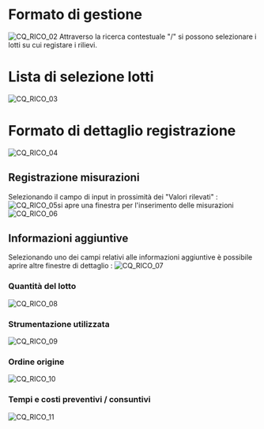 # Formato di gestione
![CQ_RICO_02](http://localhost:3000/immagini/MBDOC_OGG-P_CQRM10/CQ_RICO_02.png)
Attraverso la ricerca contestuale "/" si possono selezionare i lotti su cui registare i rilievi.

# Lista di selezione lotti
![CQ_RICO_03](http://localhost:3000/immagini/MBDOC_OGG-P_CQRM10/CQ_RICO_03.png)
# Formato di dettaglio registrazione
![CQ_RICO_04](http://localhost:3000/immagini/MBDOC_OGG-P_CQRM10/CQ_RICO_04.png)
## Registrazione misurazioni
Selezionando il campo di input in prossimità dei "Valori rilevati" : 
![CQ_RICO_05](http://localhost:3000/immagini/MBDOC_OGG-P_CQRM10/CQ_RICO_05.png)si apre una finestra per l'inserimento delle misurazioni
![CQ_RICO_06](http://localhost:3000/immagini/MBDOC_OGG-P_CQRM10/CQ_RICO_06.png)
## Informazioni aggiuntive
Selezionando uno dei campi relativi alle informazioni aggiuntive è possibile aprire altre finestre di dettaglio : 
![CQ_RICO_07](http://localhost:3000/immagini/MBDOC_OGG-P_CQRM10/CQ_RICO_07.png)
### Quantità del lotto
![CQ_RICO_08](http://localhost:3000/immagini/MBDOC_OGG-P_CQRM10/CQ_RICO_08.png)
### Strumentazione utilizzata
![CQ_RICO_09](http://localhost:3000/immagini/MBDOC_OGG-P_CQRM10/CQ_RICO_09.png)
### Ordine origine
![CQ_RICO_10](http://localhost:3000/immagini/MBDOC_OGG-P_CQRM10/CQ_RICO_10.png)
### Tempi e costi preventivi / consuntivi
![CQ_RICO_11](http://localhost:3000/immagini/MBDOC_OGG-P_CQRM10/CQ_RICO_11.png)